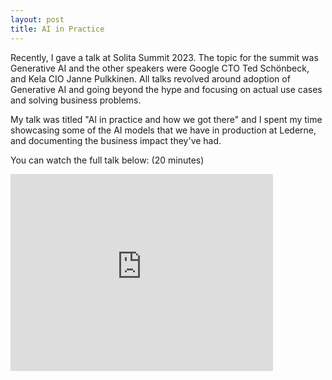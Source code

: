 ```yaml
---
layout: post
title: AI in Practice 
---
```


Recently, I gave a talk at Solita Summit 2023. The topic for the summit was Generative AI and the other speakers were Google CTO Ted Schönbeck, and Kela CIO Janne Pulkkinen. All talks revolved around adoption of Generative AI and going beyond the hype and focusing on actual use cases and solving business problems. 

My talk was titled "AI in practice and how we got there" and I spent my time showcasing some of the AI models that we have in production at Lederne, and documenting the business impact they've had. 

You can watch the full talk below: (20 minutes)

<iframe width="420" height="315" src="https://www.youtube.com/watch?v=0TAvwGoF_Mw" frameborder="0" allowfullscreen></iframe>

